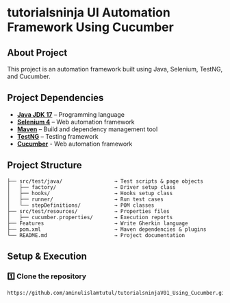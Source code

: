 # **tutorialsninja UI Automation Framework Using Cucumber**
## About Project
This project is an automation framework built using Java, Selenium, TestNG, and Cucumber.
## Project Dependencies
- [**Java JDK 17**](https://www.oracle.com/java/technologies/javase/jdk17-archive-downloads.html) – Programming language
- [**Selenium 4**](https://www.selenium.dev/) – Web automation framework
- [**Maven**](https://maven.apache.org/) – Build and dependency management tool
- [**TestNG**](https://testng.org/) – Testing framework
- [**Cucumber**](https://cucumber.io/) - Web automation framework
## Project Structure
```
├── src/test/java/                 → Test scripts & page objects
│   ├── factory/                   → Driver setup class
│   ├── hooks/                     → Hooks setup class
│   ├── runner/                    → Run test cases
│   └── stepDefinitions/           → POM classes
├── src/test/resources/            → Properties files
│   ├── cucumber.properties/       → Execution reports
├── Features                       → Write Gherkin language
├── pom.xml                        → Maven dependencies & plugins                     
└── README.md                      → Project documentation
```
##  Setup & Execution
### 1️⃣ Clone the repository
```
https://github.com/aminulislamtutul/tutorialsninjaV01_Using_Cucumber.git
```

